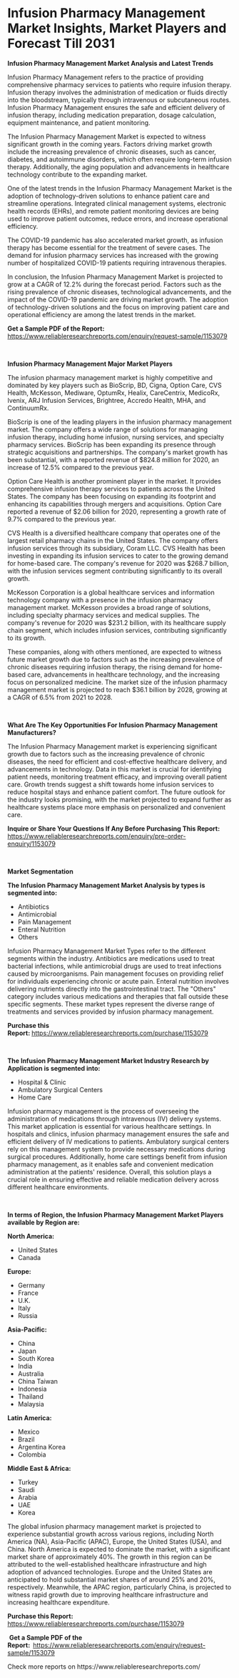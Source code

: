 <p><h1>Infusion Pharmacy Management Market Insights, Market Players and Forecast Till 2031</h1></p><p><strong>Infusion Pharmacy Management Market Analysis and Latest Trends</strong></p>
<p><p>Infusion Pharmacy Management refers to the practice of providing comprehensive pharmacy services to patients who require infusion therapy. Infusion therapy involves the administration of medication or fluids directly into the bloodstream, typically through intravenous or subcutaneous routes. Infusion Pharmacy Management ensures the safe and efficient delivery of infusion therapy, including medication preparation, dosage calculation, equipment maintenance, and patient monitoring.</p><p>The Infusion Pharmacy Management Market is expected to witness significant growth in the coming years. Factors driving market growth include the increasing prevalence of chronic diseases, such as cancer, diabetes, and autoimmune disorders, which often require long-term infusion therapy. Additionally, the aging population and advancements in healthcare technology contribute to the expanding market.</p><p>One of the latest trends in the Infusion Pharmacy Management Market is the adoption of technology-driven solutions to enhance patient care and streamline operations. Integrated clinical management systems, electronic health records (EHRs), and remote patient monitoring devices are being used to improve patient outcomes, reduce errors, and increase operational efficiency.</p><p>The COVID-19 pandemic has also accelerated market growth, as infusion therapy has become essential for the treatment of severe cases. The demand for infusion pharmacy services has increased with the growing number of hospitalized COVID-19 patients requiring intravenous therapies.</p><p>In conclusion, the Infusion Pharmacy Management Market is projected to grow at a CAGR of 12.2% during the forecast period. Factors such as the rising prevalence of chronic diseases, technological advancements, and the impact of the COVID-19 pandemic are driving market growth. The adoption of technology-driven solutions and the focus on improving patient care and operational efficiency are among the latest trends in the market.</p></p>
<p><strong>Get a Sample PDF of the Report:&nbsp;</strong> <a href="https://www.reliableresearchreports.com/enquiry/request-sample/1153079">https://www.reliableresearchreports.com/enquiry/request-sample/1153079</a></p>
<p>&nbsp;</p>
<p><strong>Infusion Pharmacy Management Major Market Players</strong></p>
<p><p>The infusion pharmacy management market is highly competitive and dominated by key players such as BioScrip, BD, Cigna, Option Care, CVS Health, McKesson, Mediware, OptumRx, Healix, CareCentrix, MedicoRx, Ivenix, ARJ Infusion Services, Brightree, Accredo Health, MHA, and ContinuumRx.</p><p>BioScrip is one of the leading players in the infusion pharmacy management market. The company offers a wide range of solutions for managing infusion therapy, including home infusion, nursing services, and specialty pharmacy services. BioScrip has been expanding its presence through strategic acquisitions and partnerships. The company's market growth has been substantial, with a reported revenue of $824.8 million for 2020, an increase of 12.5% compared to the previous year.</p><p>Option Care Health is another prominent player in the market. It provides comprehensive infusion therapy services to patients across the United States. The company has been focusing on expanding its footprint and enhancing its capabilities through mergers and acquisitions. Option Care reported a revenue of $2.06 billion for 2020, representing a growth rate of 9.7% compared to the previous year.</p><p>CVS Health is a diversified healthcare company that operates one of the largest retail pharmacy chains in the United States. The company offers infusion services through its subsidiary, Coram LLC. CVS Health has been investing in expanding its infusion services to cater to the growing demand for home-based care. The company's revenue for 2020 was $268.7 billion, with the infusion services segment contributing significantly to its overall growth.</p><p>McKesson Corporation is a global healthcare services and information technology company with a presence in the infusion pharmacy management market. McKesson provides a broad range of solutions, including specialty pharmacy services and medical supplies. The company's revenue for 2020 was $231.2 billion, with its healthcare supply chain segment, which includes infusion services, contributing significantly to its growth.</p><p>These companies, along with others mentioned, are expected to witness future market growth due to factors such as the increasing prevalence of chronic diseases requiring infusion therapy, the rising demand for home-based care, advancements in healthcare technology, and the increasing focus on personalized medicine. The market size of the infusion pharmacy management market is projected to reach $36.1 billion by 2028, growing at a CAGR of 6.5% from 2021 to 2028.</p></p>
<p>&nbsp;</p>
<p><strong>What Are The Key Opportunities For Infusion Pharmacy Management Manufacturers?</strong></p>
<p><p>The Infusion Pharmacy Management market is experiencing significant growth due to factors such as the increasing prevalence of chronic diseases, the need for efficient and cost-effective healthcare delivery, and advancements in technology. Data in this market is crucial for identifying patient needs, monitoring treatment efficacy, and improving overall patient care. Growth trends suggest a shift towards home infusion services to reduce hospital stays and enhance patient comfort. The future outlook for the industry looks promising, with the market projected to expand further as healthcare systems place more emphasis on personalized and convenient care.</p></p>
<p><strong>Inquire or Share Your Questions If Any Before Purchasing This Report:</strong> <a href="https://www.reliableresearchreports.com/enquiry/pre-order-enquiry/1153079">https://www.reliableresearchreports.com/enquiry/pre-order-enquiry/1153079</a></p>
<p>&nbsp;</p>
<p><strong>Market Segmentation</strong></p>
<p><strong>The Infusion Pharmacy Management Market Analysis by types is segmented into:</strong></p>
<p><ul><li>Antibiotics</li><li>Antimicrobial</li><li>Pain Management</li><li>Enteral Nutrition</li><li>Others</li></ul></p>
<p><p>Infusion Pharmacy Management Market Types refer to the different segments within the industry. Antibiotics are medications used to treat bacterial infections, while antimicrobial drugs are used to treat infections caused by microorganisms. Pain management focuses on providing relief for individuals experiencing chronic or acute pain. Enteral nutrition involves delivering nutrients directly into the gastrointestinal tract. The "Others" category includes various medications and therapies that fall outside these specific segments. These market types represent the diverse range of treatments and services provided by infusion pharmacy management.</p></p>
<p><strong>Purchase this Report:&nbsp;</strong><a href="https://www.reliableresearchreports.com/purchase/1153079">https://www.reliableresearchreports.com/purchase/1153079</a></p>
<p>&nbsp;</p>
<p><strong>The Infusion Pharmacy Management Market Industry Research by Application is segmented into:</strong></p>
<p><ul><li>Hospital & Clinic</li><li>Ambulatory Surgical Centers</li><li>Home Care</li></ul></p>
<p><p>Infusion pharmacy management is the process of overseeing the administration of medications through intravenous (IV) delivery systems. This market application is essential for various healthcare settings. In hospitals and clinics, infusion pharmacy management ensures the safe and efficient delivery of IV medications to patients. Ambulatory surgical centers rely on this management system to provide necessary medications during surgical procedures. Additionally, home care settings benefit from infusion pharmacy management, as it enables safe and convenient medication administration at the patients' residence. Overall, this solution plays a crucial role in ensuring effective and reliable medication delivery across different healthcare environments.</p></p>
<p>&nbsp;</p>
<p><strong>In terms of Region, the Infusion Pharmacy Management Market Players available by Region are:</strong></p>
<p>
    <p> <strong> North America: </strong>
        <ul>
            <li>United States</li>
            <li>Canada</li>
        </ul>
        </p> 
    <p> <strong> Europe: </strong>
        <ul>
            <li>Germany</li>
            <li>France</li>
            <li>U.K.</li>
            <li>Italy</li>
            <li>Russia</li>
        </ul>
        </p> 
    <p> <strong> Asia-Pacific: </strong>
        <ul>
            <li>China</li>
            <li>Japan</li>
            <li>South Korea</li>
            <li>India</li>
            <li>Australia</li>
            <li>China Taiwan</li>
            <li>Indonesia</li>
            <li>Thailand</li>
            <li>Malaysia</li>
        </ul>
        </p> 
    <p> <strong> Latin America: </strong>
        <ul>
            <li>Mexico</li>
            <li>Brazil</li>
            <li>Argentina Korea</li>
            <li>Colombia</li>
        </ul>
        </p> 
    <p> <strong> Middle East & Africa: </strong>
        <ul>
            <li>Turkey</li>
            <li>Saudi</li>
            <li>Arabia</li>
            <li>UAE</li>
            <li>Korea</li>
        </ul>
    </p>
    </p>
<p><p>The global infusion pharmacy management market is projected to experience substantial growth across various regions, including North America (NA), Asia-Pacific (APAC), Europe, the United States (USA), and China. North America is expected to dominate the market, with a significant market share of approximately 40%. The growth in this region can be attributed to the well-established healthcare infrastructure and high adoption of advanced technologies. Europe and the United States are anticipated to hold substantial market shares of around 25% and 20%, respectively. Meanwhile, the APAC region, particularly China, is projected to witness rapid growth due to improving healthcare infrastructure and increasing healthcare expenditure.</p></p>
<p><strong>Purchase this Report: </strong><a href="https://www.reliableresearchreports.com/purchase/1153079">https://www.reliableresearchreports.com/purchase/1153079</a></p>
<p>&nbsp;<strong>Get a Sample PDF of the Report:&nbsp;&nbsp;</strong><a href="https://www.reliableresearchreports.com/enquiry/request-sample/1153079">https://www.reliableresearchreports.com/enquiry/request-sample/1153079</a></p>
<p><strong></strong></p>
<p>Check more reports on https://www.reliableresearchreports.com/</p>